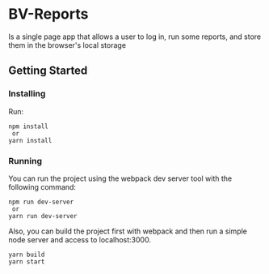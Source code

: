 # BV-Reports

Is a single page app that allows a user to log in, run some reports, and store them in the browser's local storage

## Getting Started
### Installing
Run:
```
npm install
 or
yarn install
```

### Running
You can run the project using the webpack dev server tool with the following command:

```
npm run dev-server
 or
yarn run dev-server
```

Also, you can build the project first with webpack and then run a simple node server and access to localhost:3000.

```
yarn build 
yarn start
```
